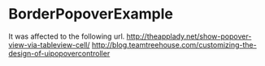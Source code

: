 # BorderPopoverExample
It was affected to the following url.
http://theapplady.net/show-popover-view-via-tableview-cell/
http://blog.teamtreehouse.com/customizing-the-design-of-uipopovercontroller

